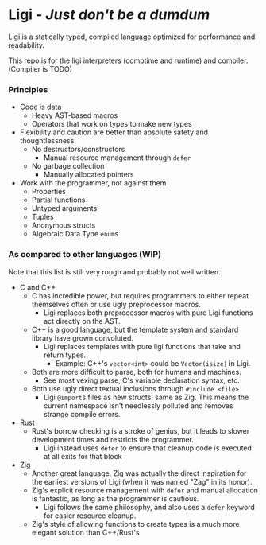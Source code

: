 # Ligi - *Just don't be a dumdum*

Ligi is a statically typed, compiled language optimized for performance and readability.


This repo is for the ligi interpreters (comptime and runtime) and compiler. (Compiler is TODO)


### Principles
* Code is data
  * Heavy AST-based macros
  * Operators that work on types to make new types
* Flexibility and caution are better than absolute safety and thoughtlessness
  * No destructors/constructors
    * Manual resource management through `defer`
  * No garbage collection
    * Manually allocated pointers
* Work with the programmer, not against them
  * Properties
  * Partial functions
  * Untyped arguments
  * Tuples
  * Anonymous structs
  * Algebraic Data Type `enum`s

### As compared to other languages (WIP)
Note that this list is still very rough and probably not well written.
* C and C++
  * C has incredible power, but requires programmers to either repeat themselves often or use ugly preprocessor macros.
    * Ligi replaces both preprocessor macros with pure Ligi functions act directly on the AST.
  * C++ is a good language, but the template system and standard library have grown convoluted.
    * Ligi replaces templates with pure ligi functions that take and return types.
      * Example: C++'s `vector<int>` could be `Vector(isize)` in Ligi.
  * Both are more difficult to parse, both for humans and machines.
    * See most vexing parse, C's variable declaration syntax, etc.
  * Both use ugly direct textual inclusions through `#include <file>`
    * Ligi `@import`s files as new structs, same as Zig. This means the current namespace isn't needlessly polluted and removes strange compile errors.
* Rust
  * Rust's borrow checking is a stroke of genius, but it leads to slower development times and restricts the programmer.
    * Ligi instead uses `defer` to ensure that cleanup code is executed at all exits for that block
* Zig
  * Another great language. Zig was actually the direct inspiration for the earliest versions of Ligi (when it was named "Zag" in its honor).
  * Zig's explicit resource management with `defer` and manual allocation is fantastic, as long as the programmer is cautious.
      * Ligi follows the same philosophy, and also uses a `defer` keyword for easier resource cleanup.
  * Zig's style of allowing functions to create types is a much more elegant solution than C++/Rust's <template> style.
      * Ligi follows the exact same philosophy.
  * Zig doesn't allow any kind of symbol-shadowing.
      * Neither does Ligi.
  * As with C/C++, the parentheses around Zig's control structure conditions are completely unneeded and ugly, especially given
    that Zig requires `{}` when using more than a single `if`.
    * Ligi follows Rust's example in `<keyword> <expr> <block>` syntax for control structures, rather than `<keyword> ( <expr> ) <block>`
  * Zig doesn't allow function overloading as a part of its "only one obvious way to do things"
      * I believe that overloading *is* the way to have "only one obvious way to do things". Without overloading,
        you end up with either generic functions and extra logic inside, or `longFunctionNamesWithTypesAtTheEnd`.
        This isn't "one obvious way", this is "many different ways with postfixes"
        Another problem is Zig's current need to add a `.{}` when formatting without args, as in `warn("Hello world!", .{})`.
        Ligi solves this by simply allowing overloading, so you don't need an explicit extra parameter.
* Nim
  * Nim has a beautiful syntax and amazingly powerful, pure-nim macros
      * Ligi will also have a fully AST-exposed macros that can be written in pure Ligi.
  * Whitespace sensitivity is also less desirable for some.    
    * Ligi is mostly whitespace insensitive, though that comes at the cost of braces.
  * Nim unions (`case` types) can be convoluted to work with
    * Ligi merges unions and enums Rust-style to make them less of a headache.
* Python
  * Another language with beautiful syntax, but it's very slow and has no (builtin) macros.
  * Its interpreted nature makes for wonderful REPL opportunities.
    * Ligi will be a dual interpreted and compiled language. Programs are normally compiled for speed, but an interpreter for both debugging and scripting will be maintained.
* Java
  * Ugly and bloated. 
    * Ligi seeks a simple, flowing syntax with as little punctuation as needed to get the point across.
  * Java's "value of reference" system is convoluted.
    * Ligi is entirely value based. If you want to copy a full struct to pass in, just do that.
  * No macro support.
    * Ligi has full AST-editing macro support.
  * No support for first-class functions and functions must be inside a class.
    * I don't count Java's anonymous inner class hackery.
    * Ligi can define functions anywhere and pass them willy-nilly.
      * There is, however, no direct support for passing runtime state into them to pass around.
  * Runs on a VM
    * Ligi is compiled down to native code.
* Kotlin
  * Despite my hatred of all things JVM, this is a decent language. However, it still runs on a VM
* C#
  * C# has some pretty cool features, but I feel it suffers from some of the same problems as C++, not to mention the cost of GC and a VM/runtime.
  * Ligi's `property` bind is directly inspired (read: lifted) from C#
  * C#'s interfacecs are all well and good, but they can't be arbitrarily extended by other programmers.
    * Ligi follows Nim's concept of... `concept`s. A concept defines how a type must look (fields, methods) and how it must act (e.g for a Stack concept: call push then pop and get the same value back)


### Language Basics

#### 2 minute crash course
```
(: This is a singleline comment
let x = 10 (: This bound a constant
var y:usize = (: This is an inline comment for a variable :) 10
(: No shadowing. ERROR: let y = 20

(: Just about everything is an expression
var z = {
  let _z = 20
  _z / 2
}
assert z == 10 (: Asserts are built in statements

(: Functions are 'fn', a series of binds, '->', and a final bind statement:
(: The final bind statement's initializer is the function's body
let fib = fn n: usize -> m = if n in 0..=1 { 1 } else { fib(n - 1) + fib(n - 2) }

(: Types are created with the `struct`, `enum`, and `concept` **unary operators**
(: That last bit is important. They're operators which take a block as input.
let Meal = enum {
  (: Enumerations of an enum are bound with the enum bind type
  enum Breakfast = 1 (: By default enums number from 0.._. Bind a value to it to override it
  enum Lunch, Supper
  (: Enums are algebraic data types, and can hold inner data.
  (: The type of an enum bind statement is what it holds
  enum Snack: struct {
    field time: usize (: Hold the time we snacked at in 24-hour time
  }
}
(: Note the compiler must be able to know what type the literal should resolve to.
let m: Meal = #Breakfast (: Enum literals use #<TagName> or #<TagName>(<InnerData>)
let m2 = Meal.Breakfast

let s: Meal = #Snack(2300)


let Vec2f = struct {
  (: Fields of a struct are bound with 'field'
  (: * = public, + = public but readonly
  field x*: f32
  field y*: f32
}

(: Functions can also create new types
(: The `pure` operator makes its subtree always evaluate the same, given the same inputs
let Vec2 = pure fn T:type -> V = struct {
  field x: T
  field y: T
}

```

#### Happy comments
```
(: This is a single line comment

let x (: This is an inline comment. :) = 10
(: Obviously, don't overuse those inside the code. Don't be a dumdum.

(: There are no multiline comments.
```

#### Mostly whitespace insentive
The only exception to this is that (), [], and {} must be on the same line as their antecedents.
Thus things like
```
var x = foo, y = bar
(x, y) = (1, 2)
```
are not ambiguous. The above resolves to a statement that creates two new mutable bindings (x and y), followed by a statement that assigns those same bindings to 1 and 2, respectively.

#### Semicolon optional
Semicolons are only ever needed for removing ambiguity, as with multiple statements on the same line.

#### No more `*` and `&`
To make it easier to tell what you're taking the address of or dereferencing, Ligi uses postfix versions of `*` and `&`.
* To take the address of val: `val.addr`
* To dereference  ptr: `ptr.deref`

Note that these *might* be replaced with `.*` and `.&` in the future.

#### Builtin types
* Integers
  * `.max` and `.min`: (Used on the type itself) Get the max or min value of that type
  * `i[1-256]`: A signed integer of size 1-256 bits
  * `u[1-256]`: An unsigned integer of size 1-256 bits
  * `usize`: An alias for `u{current platform bits}`
    * All integer literals are `usize` by default.
  * `isize`: An alias for `i{current platform bits}`
    * All int literals negated by a unary `-` is `isize` by default.
* `bool`: Always either `true` or `false`
* `char`: A `u32`, intended for representing UTF-32 codepoints.
  * `.isASCII`: Property on all char variables to tell if it fits in a standard ASCII byte.
  * All char literals (`a`, `b`, etc) are `char` by default. A comptime-known `char` may be implicitly castable to
    `u8` (bytes, standard ASCII stuff), so `'a'` can easily implicitly cast to a `u8`.
* `str`: Character string. An alias for `slice const u8`
  * `.len`: The length of the string. All strings in Ligi are null-terminated to preserve compatability with C.
* `undef`: Malleable type. It means that variable takes on the type of the first write that happens to it. All variables are bound with this unless otherwise specified
  ```ligi
  var x: undef
  assert x.@type == usize
  x = 10
  assert x.@type == usize
  ```
  `undef` is used for generic arguments:
  ```
  let add = pure fn a, b: undef -> c:undef = a + b
  _ = add(10, 10)
  _ = add(10.0, 60.0)
  ```
* `untyped`(TODO): Macro type. It stores an **untype**checked subtree of the AST. Can be expanded into the current AST with `$`.
  For example:
  ```
  let subtree: untyped = printf("Hey again", ())
  $subtree
  $subtree
  $subtree
  (: OUTPUT: Hey againHey againHey again
  ```

#### Compound types
* `const <type>`: Create a type that is only ever assigned to once
* `comptime <type>`: Create a type whose value must always be known by compiletime
* `array (<size>, <type>)`: Create an array of a specified type and size
  * `array <type>`: Create an array of a specified type, inferring the size
  * `.len`: Get the length of the array
* `slice <type>`: Create a slice (basically a `struct{ptr,len}` to an arbitrary array)
  * `slice const u8` is the type of a string literal.
  * `.ptr`: Get the pointer to the slice's data
  * `.len`: Get the length of the slice
* `(type1{, type2})`: Tuples. The type of a tuple is simply the tuple of all the member types.
  Thus the type of `(0, 1, 2)` is `(usize, usize, usize)`
  * `.0`, `.1`, etc are used to access the nth element of that tuple.
  * `.@tupLen`, `@tupNth(n)` are used for getting the length of a tuple and the nth element of that tuple, respectively.
    * Useful for generics that take a tuple of arbitrary size.
  * The `.` operator, other than for aformentioned tuple fields, redirects to all members and makes a new tuple of those values.
    ```
    assert ("Hello", "H", "World").len == (5, 1, 5)
    ```
  * Certain operators, such as `in`, are defined to act cartesian-style when going 1:M
    ```
    assert 1 in (4, 2, 0..=3, 10)
    ```
* `struct <block>`: Evaluate `<block>` to create a new struct. More on this later
* `enum <block>`: Evaluate `<block>` to create a new enum/tagged-union.

#### Bind statements are everywhere
All Ligi binds follow the general format `<spec> <location>[: <type_expr>] [= init_expr]`

Ligi uses the following bind specifiers:
  * `let`: Immutable bind. May only ever be assigned to once.
      * C/C++: `const int x = 10;`
      * Ligi: `let x: i32 = 10` or `let x = 10`
      * Ligi lets may be assigned to only once, no matter when that assignment happens, so this also works:
          ```
          let x
          (:...
          x = 10
          ```
          Out of orders like this are to facilitate mutually-recursive types/functions.
  * `var`: Mutable bind. May be reassigned to arbitrarily.
      * C/C++: `int x = 10;`
      * Ligi: `var x: i32 = 10` or `var x = 10`
  * `alias`: Transparent bind. The bind and its target literally *are* the same thing. It can be thought of like a C-preprocessor macro specified within the language itself.
      * C/C++:
          ```
          int x = 10;
          #define y x
          y = 50;
          // x == 50
          ```
      * Ligi:
          ```
          var x = 10
          alias y = x
          y = 50
          assert x == 50
          ```
  * `use`: Syntactic sugar for `alias`.
      * Primarily intended for replacing long this.that.thing paths.
      * Must be used on a pure field access (i.e no operators besides `.` and no init expression)
      * `let x; use x` Is acceptable, but redundant.
      * Normal `alias`: `alias std.HashMap = std.HashMap`
      * With `use`: `use std.HashMap`
      * This also works with struct members:
      ```
      let x: Vec2 (: Assuming Vec2 has 2 members: x and y
      use x.y
      y = 10
      assert x.y == 10
      ```
  * `field`: Declare a memory location inside the current type.
    * C/C++: `struct Foo { int x; };`
    * Ligi: `struct Foo { field x: i32 }`
  * `property`: Declare a C# style property. Reading it invokes its .get, writing it invokes its .set
    * C#: `int Prop { get => this.x; set => this.x = value; }`
    * Ligi: `property prop: i32= [ .get = fn self -> res = self.x, .set = fn self, value {self.x = value} ]`
  * `enum`: Declare a new discriminator in a tagged union. 
    * The type of the bind is what it stores
    * The init expression of the bind is the tag's value (i.e `1`, `2`, etc)

#### Most binds may be shadowed
Thus
```
let x = 10
let x = "Hello"
```
is perfectly valid. `x=10` still lives on the stack, but the symbol `x` now refers to `x="Hello"`.

This is also used to enable function overloading, but that's for later.

`field`, `property`, and `enum` binds, however, may *not* be shadowed.

#### Unary operators
* `not`: Logical not. Only works on `bool`s by default.
* `comptime`: Force the entire subtree to be evaluated at compiletime.
* `pure`: Ensure that the entire subtree depends on nothing outside itself.
  * Used on functions to produce pure functions that give the same result given the same arguments.
  * When used on a block of code, it gives the same result as if `comptime` was used.
* `struct`: Mark the subtree for evaluation as a new struct. Only used on blocks of code.
* `enum`: Mark the subtree for evaluation as a new enum. Only used on blocks of code.
* `const`: Make the target type immutable.
* `slice`: Make a new type that holds a slice of its target, as in `slice const u8` from the `str` before.
* `array`: Make a new type that holds an array
  * For an array of exactly `5` `usize`s: `array (5, usize)`
  * For an array of `usize`s, determining the size from the context: `array usize`
* `inline`: Force the entire subtree to be inlined.
  * Can be used on a function to force that function to always get inlined when called:
    ```
    let add = pure inline fn a, b -> c = a + b
    ```
  * Can be used on a subtree to inline all function calls in that subtree:
    ```
    let x = inline foo(bar)
    (: Or even
    let x = inline {
      let y = 10
      foo(y)
    }
    ```
* `#`: Special unary operator. Turns the symbol it targets into an enum literal, and optionally gets a union initializer immediately after.
    ```
    let Meal = enum {
      (: Each contains a bool to tell whether they were takeout
      enum Breakfast: bool, Lunch: bool, Supper: bool
    }
    let myMeal: Meal = #Supper(true)
    ```
  * If that union tag only holds a struct, you may choose to replace
  ```
  #EnumTag([<struct init>])
  ```
  with
  ```
  #EnumTag[<struct init>]
  ```
* `$`: Special "expansion" operator. It's primarily used for macros
  * When used on a string literal, it turns that string into a symbol. (AKA stropping)
    * To bind `10` to the symbol `pure`: `let $"pure" = 10`
  * When used on a *compiletime-known* *variable*, it can be used to access a field/method with that name
  	```ligi
  	let fieldName = "x"
  	my2DVector.$fieldName = 10
  	assert my2DVector.x == 10
  	```
    * This also works with integers and tuple accesses
    	```ligi
    	let tup = (1, 4, 6)
    	let i = 2
    	assert tup.$i == 6
    	```
  * When used on an `untyped` variable, it expands it into the current scope
  	```ligi
  	let code: untyped = printf("Hello, world!\n", ())
  	$code
  	$code
  	$code
  	(: Printed "Hello, world!" 3 times
  	```
#### Binary operators
Here are all of Ligi's binary operators:
* `+, -, *, /, %, <<, >>, >>>`: All work as expected.
* `==, !=, <, >, <=, >=`: Work as expected.
* `<=>`: Spaceship operator. Returns one of `#Less`, `#Eq`, or `#Greater`. (More on enum literals later)
  * Mainly useful when used in a switch/match-style structure. Unfortunately that's not specified in Ligi yet.
